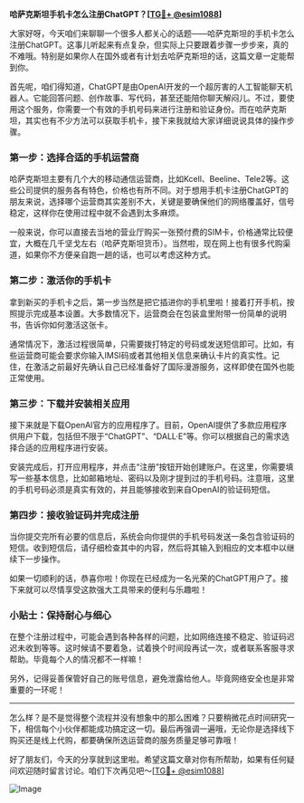 **哈萨克斯坦手机卡怎么注册ChatGPT？[[TG💪+ @esim1088](https://t.me/s/esim1088)]**

大家好呀，今天咱们来聊聊一个很多人都关心的话题——哈萨克斯坦的手机卡怎么注册ChatGPT。这事儿听起来有点复杂，但实际上只要跟着步骤一步步来，真的不难哦。特别是如果你人在国外或者有计划去哈萨克斯坦的话，这篇文章一定能帮到你。

首先呢，咱们得知道，ChatGPT是由OpenAI开发的一个超厉害的人工智能聊天机器人。它能回答问题、创作故事、写代码，甚至还能陪你聊天解闷儿。不过，要使用这个服务，你需要一个有效的手机号码来进行注册和验证身份。而在哈萨克斯坦，其实也有不少方法可以获取手机卡，接下来我就给大家详细说说具体的操作步骤。

### 第一步：选择合适的手机运营商

哈萨克斯坦主要有几个大的移动通信运营商，比如Kcell、Beeline、Tele2等。这些公司提供的服务各有特色，价格也有所不同。对于想用手机卡注册ChatGPT的朋友来说，选择哪个运营商其实差别不大，关键是要确保他们的网络覆盖好，信号稳定，这样你在使用过程中就不会遇到太多麻烦。

一般来说，你可以直接去当地的营业厅购买一张预付费的SIM卡，价格通常比较便宜，大概在几千坚戈左右（哈萨克斯坦货币）。当然啦，现在网上也有很多代购渠道，如果你不方便亲自跑一趟的话，也可以考虑这种方式。

### 第二步：激活你的手机卡

拿到新买的手机卡之后，第一步当然是把它插进你的手机里啦！接着打开手机，按照提示完成基本设置。大多数情况下，运营商会在包装盒里附带一份简单的说明书，告诉你如何激活这张卡。

通常情况下，激活过程很简单，只需要拨打特定的号码或发送短信即可。比如，有些运营商可能会要求你输入IMSI码或者其他相关信息来确认卡片的真实性。记住，在激活之前最好先确认自己已经准备好了国际漫游服务，这样即使在国外也能正常使用。

### 第三步：下载并安装相关应用

接下来就是下载OpenAI官方的应用程序了。目前，OpenAI提供了多款应用程序供用户下载，包括但不限于“ChatGPT”、“DALL·E”等。你可以根据自己的需求选择合适的应用程序进行安装。

安装完成后，打开应用程序，并点击“注册”按钮开始创建账户。在这里，你需要填写一些基本信息，比如邮箱地址、密码以及刚才提到过的手机号码。注意哦，这里的手机号码必须是真实有效的，并且能够接收到来自OpenAI的验证码短信。

### 第四步：接收验证码并完成注册

当你提交完所有必要的信息后，系统会向你提供的手机号码发送一条包含验证码的短信。收到短信后，请仔细检查其中的内容，然后将其输入到相应的文本框中以继续下一步操作。

如果一切顺利的话，恭喜你啦！你现在已经成为一名光荣的ChatGPT用户了。接下来就可以尽情享受这款强大工具带来的便利与乐趣啦！

### 小贴士：保持耐心与细心

在整个注册过程中，可能会遇到各种各样的问题，比如网络连接不稳定、验证码迟迟未收到等等。这时候请不要着急，试着换个时间段再试一次，或者联系客服寻求帮助。毕竟每个人的情况都不一样嘛！

另外，记得妥善保管好自己的账号信息，避免泄露给他人。毕竟网络安全也是非常重要的一环呢！

---

怎么样？是不是觉得整个流程并没有想象中的那么困难？只要稍微花点时间研究一下，相信每个小伙伴都能成功搞定这一切。最后再强调一遍哦，无论你是选择线下购买还是线上代购，都要确保所选运营商的服务质量足够可靠哦！

好了朋友们，今天的分享就到这里啦。希望这篇文章对你有所帮助，如果有任何疑问欢迎随时留言讨论。咱们下次再见吧～[[TG💪+ @esim1088](https://t.me/s/esim1088)]

![Image](https://i.postimg.cc/4NQfJmqS/Snipaste-2025-05-13-00-14-12.png)